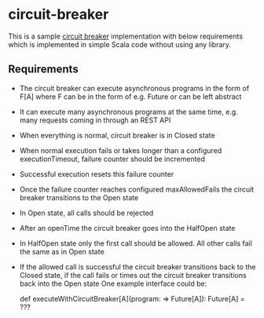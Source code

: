 # circuit-breaker

This is a sample [circuit breaker](https://martinfowler.com/bliki/CircuitBreaker.html) implementation with below requirements which is implemented in simple Scala code without using any library.



## Requirements

* The circuit breaker can execute asynchronous programs in the form of F[A] where F can be in the form of e.g. Future or can be left abstract
* It can execute many asynchronous programs at the same time, e.g. many requests coming in through an REST API
* When everything is normal, circuit breaker is in Closed state
* When normal execution fails or takes longer than a configured executionTimeout, failure counter should be incremented
* Successful execution resets this failure counter
* Once the failure counter reaches configured maxAllowedFails the circuit breaker transitions to the Open state
* In Open state, all calls should be rejected
* After an openTime the circuit breaker goes into the HalfOpen state
* In HalfOpen state only the first call should be allowed. All other calls fail the same as in Open state
* If the allowed call is successful the circuit breaker transitions back to the Closed state, if the call fails or times out the circuit breaker transitions back into the Open state One example interface could be:

  def executeWithCircuitBreaker[A](program: => Future[A]): Future[A] = ???